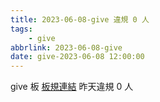 ```yaml
---
title: 2023-06-08-give 違規 0 人
tags:
    - give
abbrlink: 2023-06-08-give
date: give-2023-06-08 12:00:00
---
```

give 板 [板規連結](https://www.ptt.cc/bbs/give/M.1612495900.A.C32.html)
昨天違規 0 人
